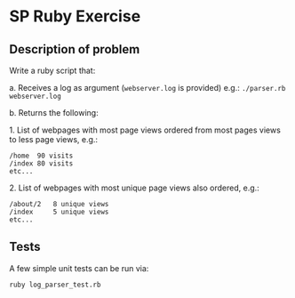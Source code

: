 # SP Ruby Exercise

## Description of problem

Write a ruby script that:

a. Receives a log as argument (`webserver.log` is provided)
  e.g.: `./parser.rb webserver.log`

b. Returns the following:

1\. List of webpages with most page views ordered from most pages views to less page views,
  e.g.:

```
/home  90 visits
/index 80 visits
etc...
```

2\. List of webpages with most unique page views also ordered,
  e.g.:

```
/about/2   8 unique views
/index     5 unique views
etc...
```

## Tests

A few simple unit tests can be run via:

```
ruby log_parser_test.rb
```
